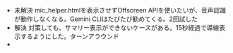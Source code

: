 - 未解決 mic_helper.htmlを表示させずOffscreen APIを使いたいが、音声認識が動作しなくなる。Gemini CLIはたびたび勧めてくる。2回試した
- 解決 対策しても、サマリー表示ができないケースがある。15秒経過で導線表示するようにした。ターンアラウンド
- 